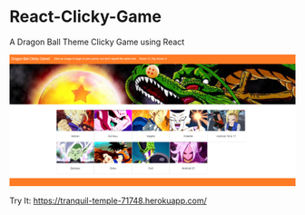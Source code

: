 # React-Clicky-Game
A Dragon Ball Theme Clicky Game using React

![](images/dragon.PNG)

Try It:
https://tranquil-temple-71748.herokuapp.com/
